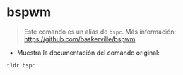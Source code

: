 # bspwm

> Este comando es un alias de `bspc`.
> Más información: <https://github.com/baskerville/bspwm>.

- Muestra la documentación del comando original:

`tldr bspc`
